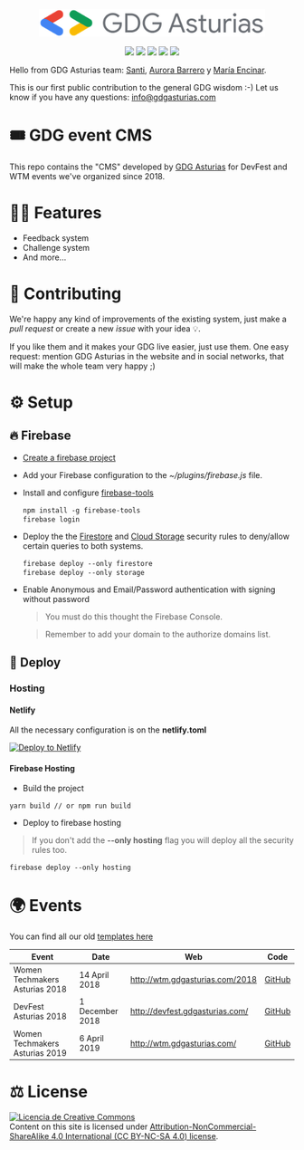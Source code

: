 <p align="center">
  <img src="./.github/logos/gdg-asturias.png"  width="400">
</p>
<p align="center">
  <a href="https://meetup.com/GDG-Asturias"><img src="https://img.shields.io/badge/meetup-link-red.svg"/></a>
  <a href="https://gdgasturias.com"><img src="https://img.shields.io/badge/web-link-green.svg"/></a>
  <a href="https://twitter.com/gdgasturias"><img src="https://img.shields.io/badge/twitter-link-9cf.svg"/></a>
  <a href="https://facebook.com/gdgasturias"><img src="https://img.shields.io/badge/facebook-link-blue.svg"/></a>
  <a href="https://instagram.com/gdgasturias"><img src="https://img.shields.io/badge/instagram-link-brown.svg"/></a>
</p>

Hello from GDG Asturias team: [Santi](https://github.com/SantiMA10), [Aurora Barrero](https://github.com/aurorabarrero) y [María Encinar](https://github.com/encinar).

This is our first public contribution to the general GDG wisdom :-) Let us know if you have any questions: info@gdgasturias.com

# 🎟 GDG event CMS

This repo contains the "CMS" developed by [GDG Asturias](https://www.meetup.com/es-ES/GDG-Asturias) for DevFest and WTM events we've organized since 2018.

# 👏🏻 Features

- Feedback system
- Challenge system
- And more...

# 🤩 Contributing

We're happy any kind of improvements of the existing system, just make a _pull request_ or create a new _issue_ with your idea 💡.

If you like them and it makes your GDG live easier, just use them. One easy request: mention GDG Asturias in the website and in social networks, that will make the whole team very happy ;)

# ⚙️ Setup

## 🔥 Firebase

- [Create a firebase project](https://console.firebase.google.com/)
- Add your Firebase configuration to the _~/plugins/firebase.js_ file.
- Install and configure [firebase-tools](https://github.com/firebase/firebase-tools)

  ```
  npm install -g firebase-tools
  firebase login
  ```

- Deploy the the [Firestore](https://firebase.google.com/products/firestore/?hl=es-419) and [Cloud Storage](https://firebase.google.com/products/storage/?hl=es-419)
  security rules to deny/allow certain queries to both systems.

  ```
  firebase deploy --only firestore
  firebase deploy --only storage
  ```

- Enable Anonymous and Email/Password authentication with signing without password

  > You must do this thought the Firebase Console.

  > Remember to add your domain to the authorize domains list.

## 🚀 Deploy

### Hosting

#### Netlify

All the necessary configuration is on the **netlify.toml**

[![Deploy to Netlify](https://www.netlify.com/img/deploy/button.svg)](https://app.netlify.com/start/deploy?repository=https://github.com/netlify/netlify-statuskit)

#### Firebase Hosting

- Build the project

```
yarn build // or npm run build
```

- Deploy to firebase hosting

> If you don't add the **--only hosting** flag you will deploy all the security rules too.

```
firebase deploy --only hosting
```

# 🌍 Events

You can find all our old [templates here](https://github.com/gdg-asturias/GDGEventTemplates)

| Event                          | Date            | Web                             | Code                                                                          |
| ------------------------------ | --------------- | ------------------------------- | ----------------------------------------------------------------------------- |
| Women Techmakers Asturias 2018 | 14 April 2018   | http://wtm.gdgasturias.com/2018 | [GitHub](https://github.com/gdg-asturias/GDGEventTemplates/tree/wtm-2018)     |
| DevFest Asturias 2018          | 1 December 2018 | http://devfest.gdgasturias.com/ | [GitHub](https://github.com/gdg-asturias/GDGEventTemplates/tree/devfest-2018) |
| Women Techmakers Asturias 2019 | 6 April 2019    | http://wtm.gdgasturias.com/     | [GitHub](https://github.com/gdg-asturias/GDGEventTemplates/tree/wtm-2019)     |

# ⚖️ License

<a rel="license" href="http://creativecommons.org/licenses/by-nc-sa/4.0/"><img alt="Licencia de Creative Commons" style="border-width:0" src="https://i.creativecommons.org/l/by-nc-sa/4.0/88x31.png" /></a><br />Content on this site is licensed under <a rel="license" href="http://creativecommons.org/licenses/by-nc-sa/4.0/"> Attribution-NonCommercial-ShareAlike 4.0 International (CC BY-NC-SA 4.0) license</a>.
